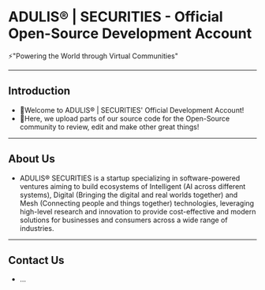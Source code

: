<!---
NEEDS CHANGE!
--->

# ADULIS® | SECURITIES - Official Open-Source Development Account
⚡"Powering the World through Virtual Communities"

---
## Introduction
* 👋Welcome to ADULIS® | SECURITIES' Official Development Account!
* 🧠Here, we upload parts of our source code for the Open-Source community to review, edit and make other great things!

---
## About Us
* ADULIS® SECURITIES is a startup specializing in software-powered ventures aiming to build ecosystems of Intelligent (AI across different systems), Digital (Bringing the digital and real worlds together) and Mesh (Connecting people and things together) technologies, leveraging high-level research and innovation to provide cost-effective and modern solutions for businesses and consumers across a wide range of industries.

---
## Contact Us
* ...
